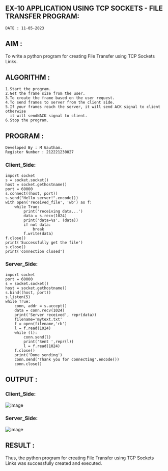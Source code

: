 ## EX-10 APPLICATION USING TCP SOCKETS - FILE TRANSFER PROGRAM:
```
DATE : 11-05-2023
```
## AIM :
To write a python program for creating File Transfer using TCP Sockets Links.

## ALGORITHM :
```
1.Start the program.
2.Get the frame size from the user.
3.To create the frame based on the user request.
4.To send frames to server from the client side.
5.If your frames reach the server, it will send ACK signal to client otherwise 
  it will sendNACK signal to client.
6.Stop the program.
```
## PROGRAM :
```
Developed By : M Gautham.
Register Number : 212221230027
```
### Client_Side:
```
import socket
s = socket.socket()
host = socket.gethostname()
port = 60000
s.connect((host, port))
s.send("Hello server!".encode())
with open('received_file', 'wb') as f:
    while True:
        print('receiving data...')
        data = s.recv(1024)
        print('data=%s', (data))
        if not data:
            break
        f.write(data)
f.close()
print('Successfully get the file')
s.close()
print('connection closed')
```
### Server_Side:
```
import socket
port = 60000
s = socket.socket()
host = socket.gethostname()
s.bind((host, port))
s.listen(5)
while True:
    conn, addr = s.accept()
    data = conn.recv(1024)
    print('Server received', repr(data))
    filename='mytext.txt'
    f = open(filename,'rb')
    l = f.read(1024)
    while (l):
        conn.send(l)
        print('Sent ',repr(l))
        l = f.read(1024)
    f.close()
    print('Done sending')
    conn.send('Thank you for connecting'.encode())
    conn.close()
```
## OUTPUT :
### Client_Side:
![image](https://github.com/muppirgautham/EX-10/assets/94810884/2396488d-0ecf-43c6-a50b-edffb0bdc5ff)

### Server_Side:
![image](https://github.com/muppirgautham/EX-10/assets/94810884/ed86b93f-02c3-44ad-b7f6-21128b290e8c)

## RESULT :
Thus, the python program for creating File Transfer using TCP Sockets Links was successfully created and executed.

